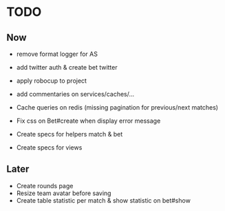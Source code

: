 # TODO

## Now

- remove format logger for AS
- add twitter auth & create bet twitter
- apply robocup to project
- add commentaries on services/caches/...
- Cache queries on redis (missing pagination for previous/next matches)

- Fix css on Bet#create when display error message
- Create specs for helpers match & bet
- Create specs for views

## Later

- Create rounds page
- Resize team avatar before saving
- Create table statistic per match & show statistic on bet#show
